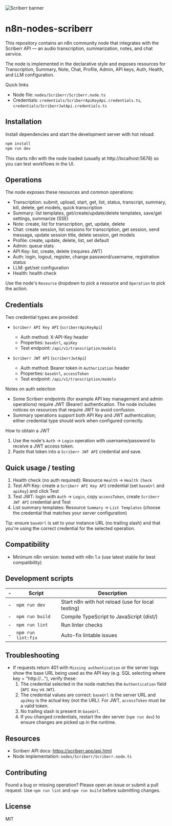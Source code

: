 ![Scriberr banner](https://user-images.githubusercontent.com/10284570/173569848-c624317f-42b1-45a6-ab09-f0ea3c247648.png)

# n8n-nodes-scriberr

This repository contains an n8n community node that integrates with the Scriberr API — an audio transcription, summarization, notes, and chat service.

The node is implemented in the declarative style and exposes resources for Transcription, Summary, Note, Chat, Profile, Admin, API keys, Auth, Health, and LLM configuration.

Quick links
- Node file: `nodes/Scriberr/Scriberr.node.ts`
- Credentials: `credentials/ScriberrApiKeyApi.credentials.ts`, `credentials/ScriberrJwtApi.credentials.ts`

## Installation

Install dependencies and start the development server with hot reload:

```bash
npm install
npm run dev
```

This starts n8n with the node loaded (usually at http://localhost:5678) so you can test workflows in the UI.

## Operations

The node exposes these resources and common operations:

- Transcription: submit, upload, start, get, list, status, transcript, summary, kill, delete, get models, quick transcription
- Summary: list templates, get/create/update/delete templates, save/get settings, summarize (SSE)
- Note: create, list for transcription, get, update, delete
- Chat: create session, list sessions for transcription, get session, send message, update session title, delete session, get models
- Profile: create, update, delete, list, set default
- Admin: queue stats
- API Key: list, create, delete (requires JWT)
- Auth: login, logout, register, change password/username, registration status
- LLM: get/set configuration
- Health: health check

Use the node's `Resource` dropdown to pick a resource and `Operation` to pick the action.

## Credentials

Two credential types are provided:

- `Scriberr API Key API` (`scriberrApiKeyApi`)
  - Auth method: X-API-Key header
  - Properties: `baseUrl`, `apiKey`
  - Test endpoint: `/api/v1/transcription/models`

- `Scriberr JWT API` (`scriberrJwtApi`)
  - Auth method: Bearer token in `Authorization` header
  - Properties: `baseUrl`, `accessToken`
  - Test endpoint: `/api/v1/transcription/models`

Notes on auth selection
- Some Scriberr endpoints (for example API key management and admin operations) require JWT (Bearer) authentication. The node includes notices on resources that require JWT to avoid confusion.
- Summary operations support both API Key and JWT authentication; either credential type should work when configured correctly.

How to obtain a JWT
1. Use the node's `Auth` → `Login` operation with username/password to receive a JWT access token.
2. Paste that token into a `Scriberr JWT API` credential and save.

## Quick usage / testing

1. Health check (no auth required): Resource `Health` → `Health Check`
2. Test API Key: create a `Scriberr API Key API` credential (set `baseUrl` and `apiKey`) and click Test
3. Test JWT: login with `Auth` → `Login`, copy `accessToken`, create `Scriberr JWT API` credential and Test
4. List summary templates: Resource `Summary` → `List Templates` (choose the credential that matches your server configuration)

Tip: ensure `baseUrl` is set to your instance URL (no trailing slash) and that you're using the correct credential for the selected operation.

## Compatibility

- Minimum n8n version: tested with n8n 1.x (use latest stable for best compatibility)

## Development scripts

-| Script | Description |
-|--------|-------------|
-| `npm run dev` | Start n8n with hot reload (use for local testing) |
-| `npm run build` | Compile TypeScript to JavaScript (dist/) |
-| `npm run lint` | Run linter checks |
-| `npm run lint:fix` | Auto-fix lintable issues |

## Troubleshooting

- If requests return 401 with `Missing authentication` or the server logs show the base URL being used as the API key (e.g. SQL selecting where key = "http://..."), verify these:
  1. The credential selected in the node matches the `Authentication` field (`API Key` vs `JWT`).
  2. The credential values are correct: `baseUrl` is the server URL and `apiKey` is the actual key (not the URL). For JWT, `accessToken` must be a valid token.
  3. No trailing slash is present in `baseUrl`.
  4. If you changed credentials, restart the dev server (`npm run dev`) to ensure changes are picked up in the runtime.

## Resources

- Scriberr API docs: https://scriberr.app/api.html
- Node implementation: `nodes/Scriberr/Scriberr.node.ts`

## Contributing

Found a bug or missing operation? Please open an issue or submit a pull request. Use `npm run lint` and `npm run build` before submitting changes.

## License

MIT
